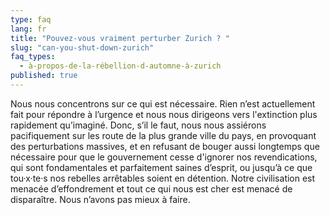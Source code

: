```yaml
---
type: faq
lang: fr
title: "Pouvez-vous vraiment perturber Zurich ? "
slug: "can-you-shut-down-zurich"
faq_types:
  - à-propos-de-la-rébellion-d-automne-à-zurich
published: true
---
```

Nous nous concentrons sur ce qui est nécessaire. Rien n’est actuellement fait pour répondre à l’urgence et nous nous dirigeons vers l'extinction plus rapidement qu’imaginé. Donc, s’il le faut, nous nous assiérons pacifiquement sur les route de la plus grande ville du pays, en provoquant des perturbations massives, et en refusant de bouger aussi longtemps que nécessaire pour que le gouvernement cesse d'ignorer nos revendications, qui sont fondamentales et parfaitement saines d’esprit, ou jusqu’à ce que tou·x·te·s nos rebelles arrêtables soient en détention. Notre civilisation est menacée d’effondrement et tout ce qui nous est cher est menacé de disparaître. Nous n’avons pas mieux à faire.
